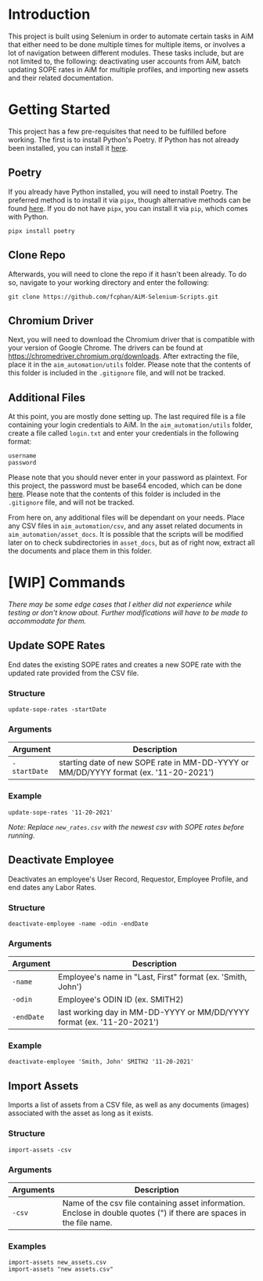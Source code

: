 # Introduction

This project is built using Selenium in order to automate certain tasks in AiM that either need to be done multiple times for multiple items, or involves a lot of navigation between different modules. These tasks include, but are not limited to, the following: deactivating user accounts from AiM, batch updating SOPE rates in AiM for multiple profiles, and importing new assets and their related documentation.

# Getting Started

This project has a few pre-requisites that need to be fulfilled before working. The first is to install Python's Poetry. If Python has not already been installed, you can install it [here](https://www.python.org/ "Official Python website").

## Poetry

If you already have Python installed, you will need to install Poetry. The preferred method is to install it via `pipx`, though alternative methods can be found [here](https://python-poetry.org/docs/#installation "Official Poetry Documentation - Installation Methods"). If you do not have `pipx`, you can install it via `pip`, which comes with Python.

```
pipx install poetry
```

## Clone Repo

Afterwards, you will need to clone the repo if it hasn't been already. To do so, navigate to your working directory and enter the following:

```
git clone https://github.com/fcphan/AiM-Selenium-Scripts.git
```

## Chromium Driver

Next, you will need to download the Chromium driver that is compatible with your version of Google Chrome. The drivers can be found at https://chromedriver.chromium.org/downloads. After extracting the file, place it in the `aim_automation/utils` folder. Please note that the contents of this folder is included in the `.gitignore` file, and will not be tracked.

## Additional Files

At this point, you are mostly done setting up. The last required file is a file containing your login credentials to AiM. In the `aim_automation/utils` folder, create a file called `login.txt` and enter your credentials in the following format:

```
username
password
```

Please note that you should never enter in your password as plaintext. For this project, the password must be base64 encoded, which can be done [here](https://www.base64encode.org/ "Base64 Encoding and Decoding"). Please note that the contents of this folder is included in the `.gitignore` file, and will not be tracked.

From here on, any additional files will be dependant on your needs. Place any CSV files in `aim_automation/csv`, and any asset related documents in `aim_automation/asset_docs`. It is possible that the scripts will be modified later on to check subdirectories in `asset_docs`, but as of right now, extract all the documents and place them in this folder.

# [WIP] Commands

_There may be some edge cases that I either did not experience while testing or don't know about. Further modifications will have to be made to accommodate for them._

## Update SOPE Rates

End dates the existing SOPE rates and creates a new SOPE rate with the updated rate provided from the CSV file.

### Structure

```
update-sope-rates -startDate
```

### Arguments

| Argument     | Description                                                                          |
| ------------ | ------------------------------------------------------------------------------------ |
| `-startDate` | starting date of new SOPE rate in MM-DD-YYYY or MM/DD/YYYY format (ex. '11-20-2021') |

### Example

```
update-sope-rates '11-20-2021'
```

_Note: Replace `new_rates.csv` with the newest csv with SOPE rates before running._

## Deactivate Employee

Deactivates an employee's User Record, Requestor, Employee Profile, and end dates any Labor Rates.

### Structure

```
deactivate-employee -name -odin -endDate
```

### Arguments

| Argument   | Description                                                            |
| ---------- | ---------------------------------------------------------------------- |
| `-name`    | Employee's name in "Last, First" format (ex. 'Smith, John')            |
| `-odin`    | Employee's ODIN ID (ex. SMITH2)                                        |
| `-endDate` | last working day in MM-DD-YYYY or MM/DD/YYYY format (ex. '11-20-2021') |

### Example

`deactivate-employee 'Smith, John' SMITH2 '11-20-2021'`

## Import Assets

Imports a list of assets from a CSV file, as well as any documents (images) associated with the asset as long as it exists.

### Structure

```
import-assets -csv
```

### Arguments

| Arguments | Description                                                                                                           |
| --------- | --------------------------------------------------------------------------------------------------------------------- |
| `-csv`    | Name of the csv file containing asset information. Enclose in double quotes (") if there are spaces in the file name. |

### Examples

```
import-assets new_assets.csv
import-assets "new assets.csv"
```
